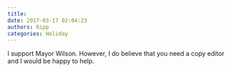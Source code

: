 ```yaml
---
title: 
date: 2017-03-17 02:04:23
authors: Ripp
categories: Holiday
---
```


 I support Mayor Wilson.  However, I do believe that you need a copy editor and I would be happy to help.